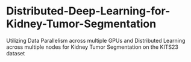 # Distributed-Deep-Learning-for-Kidney-Tumor-Segmentation
Utilizing Data Parallelism across multiple GPUs and Distributed Learning across multiple nodes for Kidney Tumor Segmentation on the KITS23 dataset
